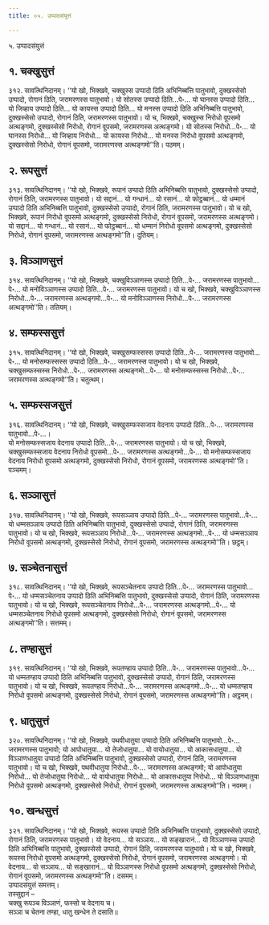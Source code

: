 ```yaml
---
title: ०५. उप्पादसंयुत्तं

---
```

५. उप्पादसंयुत्तं  


## १. चक्खुसुत्तं

३१२. सावत्थिनिदानम्। ‘‘यो खो, भिक्खवे, चक्खुस्स उप्पादो ठिति अभिनिब्बत्ति पातुभावो, दुक्खस्सेसो उप्पादो, रोगानं ठिति, जरामरणस्स पातुभावो। यो सोतस्स उप्पादो ठिति…पे॰… यो घानस्स उप्पादो ठिति… यो जिव्हाय उप्पादो ठिति… यो कायस्स उप्पादो ठिति… यो मनस्स उप्पादो ठिति अभिनिब्बत्ति पातुभावो, दुक्खस्सेसो उप्पादो, रोगानं ठिति, जरामरणस्स पातुभावो। यो च, भिक्खवे, चक्खुस्स निरोधो वूपसमो अत्थङ्गमो, दुक्खस्सेसो निरोधो, रोगानं वूपसमो, जरामरणस्स अत्थङ्गमो। यो सोतस्स निरोधो…पे॰… यो घानस्स निरोधो… यो जिव्हाय निरोधो… यो कायस्स निरोधो… यो मनस्स निरोधो वूपसमो अत्थङ्गमो, दुक्खस्सेसो निरोधो, रोगानं वूपसमो, जरामरणस्स अत्थङ्गमो’’ति। पठमम्।  


## २. रूपसुत्तं

३१३. सावत्थिनिदानम्। ‘‘यो खो, भिक्खवे, रूपानं उप्पादो ठिति अभिनिब्बत्ति पातुभावो, दुक्खस्सेसो उप्पादो, रोगानं ठिति, जरामरणस्स पातुभावो। यो सद्दानं… यो गन्धानं… यो रसानं… यो फोट्ठब्बानं… यो धम्मानं उप्पादो ठिति अभिनिब्बत्ति पातुभावो, दुक्खस्सेसो उप्पादो, रोगानं ठिति, जरामरणस्स पातुभावो। यो च खो, भिक्खवे, रूपानं निरोधो वूपसमो अत्थङ्गमो, दुक्खस्सेसो निरोधो, रोगानं वूपसमो, जरामरणस्स अत्थङ्गमो। यो सद्दानं… यो गन्धानं… यो रसानं… यो फोट्ठब्बानं… यो धम्मानं निरोधो वूपसमो अत्थङ्गमो, दुक्खस्सेसो निरोधो, रोगानं वूपसमो, जरामरणस्स अत्थङ्गमो’’ति। दुतियम्।  


## ३. विञ्ञाणसुत्तं

३१४. सावत्थिनिदानम्। ‘‘यो खो, भिक्खवे, चक्खुविञ्ञाणस्स उप्पादो ठिति…पे॰… जरामरणस्स पातुभावो…पे॰… यो मनोविञ्ञाणस्स उप्पादो ठिति…पे॰… जरामरणस्स पातुभावो। यो च खो, भिक्खवे, चक्खुविञ्ञाणस्स निरोधो…पे॰… जरामरणस्स अत्थङ्गमो…पे॰… यो मनोविञ्ञाणस्स निरोधो…पे॰… जरामरणस्स अत्थङ्गमो’’ति। ततियम्।  


## ४. सम्फस्ससुत्तं

३१५. सावत्थिनिदानम्। ‘‘यो खो, भिक्खवे, चक्खुसम्फस्सस्स उप्पादो ठिति…पे॰… जरामरणस्स पातुभावो…पे॰… यो मनोसम्फस्सस्स उप्पादो ठिति…पे॰… जरामरणस्स पातुभावो। यो च खो, भिक्खवे, चक्खुसम्फस्सस्स निरोधो…पे॰… जरामरणस्स अत्थङ्गमो…पे॰… यो मनोसम्फस्सस्स निरोधो…पे॰… जरामरणस्स अत्थङ्गमो’’ति। चतुत्थम्।  


## ५. सम्फस्सजसुत्तं

३१६. सावत्थिनिदानम्। ‘‘यो खो, भिक्खवे, चक्खुसम्फस्सजाय वेदनाय उप्पादो ठिति…पे॰… जरामरणस्स पातुभावो…पे॰…।  
यो मनोसम्फस्सजाय वेदनाय उप्पादो ठिति…पे॰… जरामरणस्स पातुभावो। यो च खो, भिक्खवे, चक्खुसम्फस्सजाय वेदनाय निरोधो वूपसमो…पे॰… जरामरणस्स अत्थङ्गमो…पे॰… यो मनोसम्फस्सजाय वेदनाय निरोधो वूपसमो अत्थङ्गमो, दुक्खस्सेसो निरोधो, रोगानं वूपसमो, जरामरणस्स अत्थङ्गमो’’ति। पञ्चमम्।  


## ६. सञ्ञासुत्तं

३१७. सावत्थिनिदानम्। ‘‘यो खो, भिक्खवे, रूपसञ्ञाय उप्पादो ठिति…पे॰… जरामरणस्स पातुभावो…पे॰… यो धम्मसञ्ञाय उप्पादो ठिति अभिनिब्बत्ति पातुभावो, दुक्खस्सेसो उप्पादो, रोगानं ठिति, जरामरणस्स पातुभावो। यो च खो, भिक्खवे, रूपसञ्ञाय निरोधो…पे॰… जरामरणस्स अत्थङ्गमो…पे॰… यो धम्मसञ्ञाय निरोधो वूपसमो अत्थङ्गमो, दुक्खस्सेसो निरोधो, रोगानं वूपसमो, जरामरणस्स अत्थङ्गमो’’ति। छट्ठम्।  


## ७. सञ्चेतनासुत्तं

३१८. सावत्थिनिदानम्। ‘‘यो खो, भिक्खवे, रूपसञ्चेतनाय उप्पादो ठिति…पे॰… जरामरणस्स पातुभावो…पे॰… यो धम्मसञ्चेतनाय उप्पादो ठिति अभिनिब्बत्ति पातुभावो, दुक्खस्सेसो उप्पादो, रोगानं ठिति, जरामरणस्स पातुभावो। यो च खो, भिक्खवे, रूपसञ्चेतनाय निरोधो…पे॰… जरामरणस्स अत्थङ्गमो…पे॰… यो धम्मसञ्चेतनाय निरोधो वूपसमो अत्थङ्गमो, दुक्खस्सेसो निरोधो, रोगानं वूपसमो, जरामरणस्स अत्थङ्गमो’’ति। सत्तमम्।  


## ८. तण्हासुत्तं

३१९. सावत्थिनिदानम्। ‘‘यो खो, भिक्खवे, रूपतण्हाय उप्पादो ठिति…पे॰… जरामरणस्स पातुभावो…पे॰… यो धम्मतण्हाय उप्पादो ठिति अभिनिब्बत्ति पातुभावो, दुक्खस्सेसो उप्पादो, रोगानं ठिति, जरामरणस्स पातुभावो। यो च खो, भिक्खवे, रूपतण्हाय निरोधो…पे॰… जरामरणस्स अत्थङ्गमो…पे॰… यो धम्मतण्हाय निरोधो वूपसमो अत्थङ्गमो, दुक्खस्सेसो निरोधो, रोगानं वूपसमो, जरामरणस्स अत्थङ्गमो’’ति। अट्ठमम्।  


## ९. धातुसुत्तं

३२०. सावत्थिनिदानम्। ‘‘यो खो, भिक्खवे, पथवीधातुया उप्पादो ठिति अभिनिब्बत्ति पातुभावो…पे॰… जरामरणस्स पातुभावो; यो आपोधातुया… यो तेजोधातुया… यो वायोधातुया… यो आकासधातुया… यो विञ्ञाणधातुया उप्पादो ठिति अभिनिब्बत्ति पातुभावो, दुक्खस्सेसो उप्पादो, रोगानं ठिति, जरामरणस्स पातुभावो। यो च खो, भिक्खवे, पथवीधातुया निरोधो…पे॰… जरामरणस्स अत्थङ्गमो; यो आपोधातुया निरोधो… यो तेजोधातुया निरोधो… यो वायोधातुया निरोधो… यो आकासधातुया निरोधो… यो विञ्ञाणधातुया निरोधो वूपसमो अत्थङ्गमो, दुक्खस्सेसो निरोधो, रोगानं वूपसमो, जरामरणस्स अत्थङ्गमो’’ति। नवमम्।  


## १०. खन्धसुत्तं

३२१. सावत्थिनिदानम्। ‘‘यो खो, भिक्खवे, रूपस्स उप्पादो ठिति अभिनिब्बत्ति पातुभावो, दुक्खस्सेसो उप्पादो, रोगानं ठिति, जरामरणस्स पातुभावो। यो वेदनाय… यो सञ्ञाय… यो सङ्खारानं… यो विञ्ञाणस्स उप्पादो ठिति अभिनिब्बत्ति पातुभावो, दुक्खस्सेसो उप्पादो, रोगानं ठिति, जरामरणस्स पातुभावो। यो च खो, भिक्खवे, रूपस्स निरोधो वूपसमो अत्थङ्गमो, दुक्खस्सेसो निरोधो, रोगानं वूपसमो, जरामरणस्स अत्थङ्गमो। यो वेदनाय… यो सञ्ञाय… यो सङ्खारानं… यो विञ्ञाणस्स निरोधो वूपसमो अत्थङ्गमो, दुक्खस्सेसो निरोधो, रोगानं वूपसमो, जरामरणस्स अत्थङ्गमो’’ति। दसमम्।  
उप्पादसंयुत्तं समत्तम्।  
तस्सुद्दानं –  
चक्खु रूपञ्च विञ्ञाणं, फस्सो च वेदनाय च।  
सञ्ञा च चेतना तण्हा, धातु खन्धेन ते दसाति॥  